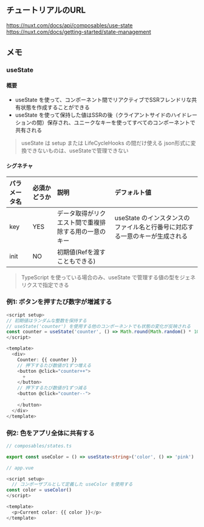 ## チュートリアルのURL

https://nuxt.com/docs/api/composables/use-state
https://nuxt.com/docs/getting-started/state-management

## メモ

### useState

#### 概要

- useState を使って、コンポーネント間でリアクティブでSSRフレンドリな共有状態を作成することができる
- useState を使って保持した値はSSRの後（クライアントサイドのハイドレーションの間）保存され、ユニークなキーを使ってすべてのコンポーネントで共有される

> useState は setup または LifeCycleHooks の間だけ使える
> json形式に変換できないものは、useStateで管理できない

#### シグネチャ

|パラメータ名|必須かどうか|説明|デフォルト値|
|:--|:--|:--|:--|
|key|YES|データ取得がリクエスト間で重複排除する用の一意のキー|useState のインスタンスのファイル名と行番号に対応する一意のキーが生成される|
|init|NO|初期値(Refを渡すこともできる)||

> TypeScript を使っている場合のみ、useState で管理する値の型をジェネリクスで指定できる

### 例1: ボタンを押すたび数字が増減する

```js
<script setup>
// 初期値はランダムな整数を保持する
// useState('counter') を使用する他のコンポーネントでも状態の変化が反映される
const counter = useState('counter', () => Math.round(Math.random() * 1000))
</script>

<template>
  <div>
    Counter: {{ counter }}
    // 押下するたび数値が1ずつ増える
    <button @click="counter++">
      +
    </button>
    // 押下するたび数値が1ずつ減る
    <button @click="counter--">
      -
    </button>
  </div>
</template>
```

### 例2: 色をアプリ全体に共有する

```ts
// composables/states.ts

export const useColor = () => useState<string>('color', () => 'pink')
```

```js
// app.vue

<script setup>
  // コンポーザブルとして定義した useColor を使用する
const color = useColor() 
</script>

<template>
  <p>Current color: {{ color }}</p>
</template>
```
